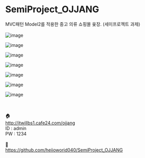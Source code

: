 # SemiProject_OJJANG
MVC패턴 Model2를 적용한 중고 의류 쇼핑몰 옺장. (세미프로젝트 과제)
<br><br>
![image](https://github.com/heiioworid040/SemiProject_OJJANG/assets/124132211/f3da8d46-157a-4de9-9103-46b97833951f)

![image](https://github.com/heiioworid040/SemiProject_OJJANG/assets/124132211/2bce28be-feb8-43c2-8227-f1d213c7e636)

![image](https://github.com/heiioworid040/SemiProject_OJJANG/assets/124132211/199efa72-ad8e-4424-8a1b-93767069e835)

![image](https://github.com/heiioworid040/SemiProject_OJJANG/assets/124132211/e22247cc-6db0-48a1-85d6-b35a70049424)

![image](https://github.com/heiioworid040/SemiProject_OJJANG/assets/124132211/cb0280ec-17f2-4789-bbca-2601a13f8131)

![image](https://github.com/heiioworid040/SemiProject_OJJANG/assets/124132211/3e724ae4-97a9-4869-8f9d-77d33a9101ef)

![image](https://github.com/heiioworid040/SemiProject_OJJANG/assets/124132211/a295e2bc-19f7-4b71-91db-719c4bf9b9ff)

<br><br>
🏠
<br>
http://itwillbs1.cafe24.com/ojjang
<br>
ID : admin
<br>
PW : 1234
<br><br>
🔗
<br>
https://github.com/heiioworid040/SemiProject_OJJANG

